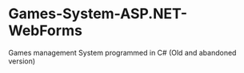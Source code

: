 # Games-System-ASP.NET-WebForms
Games management System programmed in C# (Old and abandoned version)

